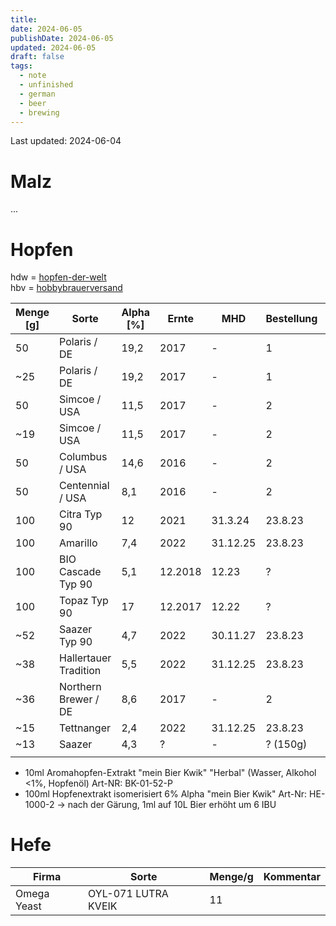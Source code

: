 ```yaml
---
title: 
date: 2024-06-05
publishDate: 2024-06-05
updated: 2024-06-05
draft: false
tags:
  - note
  - unfinished
  - german
  - beer
  - brewing
---
```


Last updated: 2024-06-04

# Malz

...

# Hopfen

hdw = [hopfen-der-welt](https://www.hopfen-der-welt.de/)  
hbv = [hobbybrauerversand](https://www.hobbybrauerversand.de/)

| Menge [g] | Sorte                 | Alpha [%] | Ernte   | MHD      | Bestellung | Händler   | geöffnet | zuletzt geöffnet |
| --------- | --------------------- | --------- | ------- | -------- | ---------- | --------- | -------- | ---------------- |
| 50        | Polaris / DE          | 19,2      | 2017    | -        | 1          | hdw       | n        | -                |
| ~25       | Polaris / DE          | 19,2      | 2017    | -        | 1          | hdw       | j        | ?                |
| 50        | Simcoe / USA          | 11,5      | 2017    | -        | 2          | hdw       | n        | -                |
| ~19       | Simcoe / USA          | 11,5      | 2017    | -        | 2          | hdw       | j        | ?                |
| 50        | Columbus / USA        | 14,6      | 2016    | -        | 2          | hdw       | n        | -                |
| 50        | Centennial / USA      | 8,1       | 2016    | -        | 2          | hdw       | n        | -                |
| 100       | Citra Typ 90          | 12        | 2021    | 31.3.24  | 23.8.23    | hbv       | n        | -                |
| 100       | Amarillo              | 7,4       | 2022    | 31.12.25 | 23.8.23    | hbv       | n        | -                |
| 100       | BIO Cascade Typ 90    | 5,1       | 12.2018 | 12.23    | ?          | candirect | n        | -                |
| 100       | Topaz Typ 90          | 17        | 12.2017 | 12.22    | ?          | candirect | n        | -                |
| ~52       | Saazer Typ 90         | 4,7       | 2022    | 30.11.27 | 23.8.23    | hbv       | j        | 6.9.23           |
| ~38       | Hallertauer Tradition | 5,5       | 2022    | 31.12.25 | 23.8.23    | hbv       | j        | 1.9.23           |
| ~36       | Northern Brewer / DE  | 8,6       | 2017    | -        | 2          | hdw       | j        | 16.3.23          |
| ~15       | Tettnanger            | 2,4       | 2022    | 31.12.25 | 23.8.23    | hbv       | j        | 30.8.23          |
| ~13       | Saazer                | 4,3       | ?       | -        | ? (150g)   | ?         | j        | ?                |
|           |                       |           |         |          |            |           |          |                  |

- 10ml Aromahopfen-Extrakt "mein Bier Kwik" "Herbal" (Wasser, Alkohol <1%, Hopfenöl) Art-NR: BK-01-52-P 
- 100ml Hopfenextrakt isomerisiert 6% Alpha "mein Bier Kwik" Art-Nr: HE-1000-2 -> nach der Gärung, 1ml auf 10L Bier erhöht um 6 IBU

# Hefe

| Firma       | Sorte               | Menge/g | Kommentar |
| ----------- | ------------------- | ------- | --------- |
| Omega Yeast | OYL-071 LUTRA KVEIK | 11      |           |


